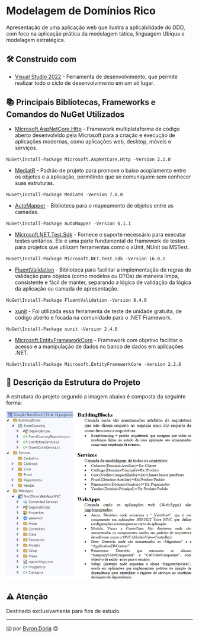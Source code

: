 # Modelagem de Domínios Rico 

Apresentação de uma aplicação web que ilustra a aplicabilidade do DDD, com foco na aplicação prática da modelagem tática, linguagem Ubíqua e modelagem estratégica.

## 🛠️ Construído com

* [Visual Studio 2022](https://learn.microsoft.com/pt-br/visualstudio/windows/?view=vs-2022) - Ferramenta de desenvolvimento, que permite realizar todo o ciclo de desenvolvimento em um só lugar.

## 📚 Principais Bibliotecas, Frameworks e Comandos do NuGet Utilizados

* [Microsoft.AspNetCore.Http](https://learn.microsoft.com/pt-br/dotnet/core/whats-new/dotnet-core-2-2) - Framework multiplataforma de código aberto desenvolvido pela Microsoft para a criação e execução de aplicações modernas, como aplicações web, desktop, móveis e serviços.
```
NuGet\Install-Package Microsoft.AspNetCore.Http -Version 2.2.0
```
* [MediatR](https://medium.com/tableless/mediatr-com-asp-net-core-7b98ba0ca640) - Padrão de projeto para promove o baixo acoplamento entre os objetos e a aplicação, permitindo que se comuniquem sem conhecer suas estruturas.
```
NuGet\Install-Package MediatR -Version 7.0.0
```
* [AutoMapper](https://automapper.org/) - Biblioteca para o mapeamento de objetos entre as camadas.
```
NuGet\Install-Package AutoMapper -Version 6.1.1
```
* [Microsoft.NET.Test.Sdk](https://automapper.org/) - Fornece o suporte necessário para executar testes unitários. Ele é uma parte fundamental do framework de testes para projetos que utilizam ferramentas como o xUnit, NUnit ou MSTest.
```
NuGet\Install-Package Microsoft.NET.Test.Sdk -Version 16.0.1
```
* [FluentValidation](https://docs.fluentvalidation.net/en/latest/) - Biblioteca para facilitar a implementação de regras de validação para objetos (como modelos ou DTOs) de maneira limpa, consistente e fácil de manter, separando a lógica de validação da lógica da aplicação ou camada de apresentação.
```
NuGet\Install-Package FluentValidation -Version 8.4.0
```
* [xunit](https://xunit.net/) - Foi utilizada essa ferramenta de teste de unidade gratuita, de código aberto e focada na comunidade para o .NET Framework.
```
NuGet\Install-Package xunit -Version 2.4.0
```
* [Microsoft.EntityFrameworkCore](https://learn.microsoft.com/pt-br/ef/core/get-started/overview/install) - Framework com objetivo facilitar o acesso e a manipulação de dados no banco de dados em aplicações .NET.
```
NuGet\Install-Package Microsoft.EntityFrameworkCore -Version 2.2.6
```
## 🚧 Descrição da Estrutura do Projeto

A estrutura do projeto segundo a imagem abaixo é composta da seguinte forma:

![EstruturaDoProjeto](screenshots/estrutura.PNG)

## ⚠️ Atenção

Destinado exclusivamente para fins de estudo.

---
⌨️ por [Byron Doria](https://gist.github.com/lohhans) 😊
